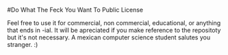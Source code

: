 #Do What The Feck You Want To Public License	

Feel free to use it for commercial, non commercial, educational, or anything that ends in -ial. 
It will be apreciated if you make reference to the repositoty but it's not necessary.
A mexican computer science student salutes you stranger.
:)

